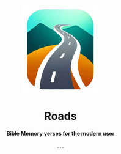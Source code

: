 
<div align="center">
<p align="center">
  <img src="docs/roads.png" width="200"/>
</p>
<h1 align="center">Roads</h1>
<h4>Bible Memory verses for the modern user</h4>
---

</div>

